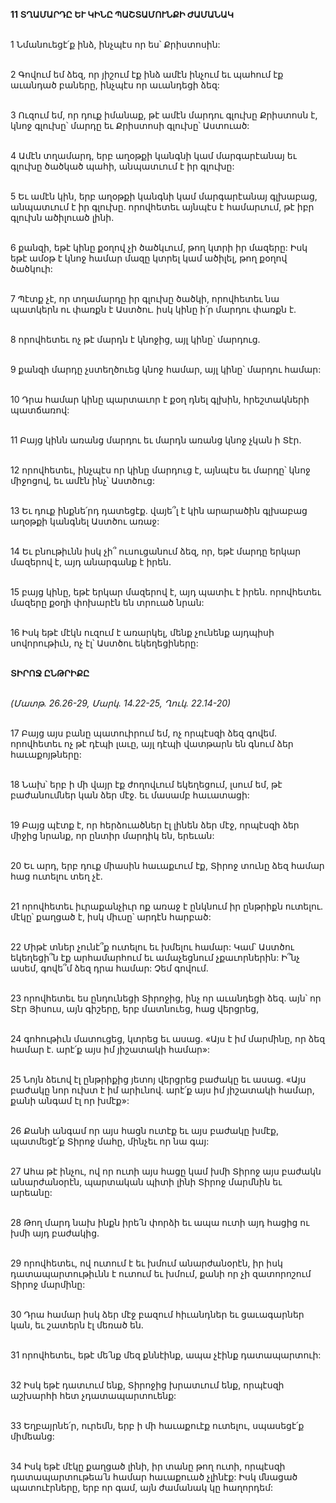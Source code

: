 **11 ՏՂԱՄԱՐԴԸ ԵՒ ԿԻՆԸ ՊԱՇՏԱՄՈՒՆՔԻ ԺԱՄԱՆԱԿ**

\
1 Նմանուեցէ՛ք ինձ, ինչպէս որ ես՝ Քրիստոսին:

\
2 Գովում եմ ձեզ, որ յիշում էք ինձ ամէն ինչում եւ պահում էք աւանդած բաները, ինչպէս որ աւանդեցի ձեզ:

\
3 Ուզում եմ, որ դուք իմանաք, թէ ամէն մարդու գլուխը Քրիստոսն է, կնոջ գլուխը՝ մարդը եւ Քրիստոսի գլուխը՝ Աստուած:

\
4 Ամէն տղամարդ, երբ աղօթքի կանգնի կամ մարգարէանայ եւ գլուխը ծածկած պահի, անպատւում է իր գլուխը:

\
5 Եւ ամէն կին, երբ աղօթքի կանգնի կամ մարգարէանայ գլխաբաց, անպատւում է իր գլուխը. որովհետեւ այնպէս է համարւում, թէ իբր գլուխն ածիլուած լինի.

\
6 քանզի, եթէ կինը քօղով չի ծածկւում, թող կտրի իր մազերը: Իսկ եթէ ամօթ է կնոջ համար մազը կտրել կամ ածիլել, թող քօղով ծածկուի:

\
7 Պէտք չէ, որ տղամարդը իր գլուխը ծածկի, որովհետեւ նա պատկերն ու փառքն է Աստծու. իսկ կինը ի՛ր մարդու փառքն է.

\
8 որովհետեւ ոչ թէ մարդն է կնոջից, այլ կինը՝ մարդուց.

\
9 քանզի մարդը չստեղծուեց կնոջ համար, այլ կինը՝ մարդու համար:

\
10 Դրա համար կինը պարտաւոր է քօղ դնել գլխին, հրեշտակների պատճառով:

\
11 Բայց կինն առանց մարդու եւ մարդն առանց կնոջ չկան ի Տէր.

\
12 որովհետեւ, ինչպէս որ կինը մարդուց է, այնպէս եւ մարդը՝ կնոջ միջոցով, եւ ամէն ինչ՝ Աստծուց:

\
13 Եւ դուք ինքնե՛րդ դատեցէք. վայե՞լ է կին արարածին գլխաբաց աղօթքի կանգնել Աստծու առաջ:

\
14 Եւ բնութիւնն իսկ չի՞ ուսուցանում ձեզ, որ, եթէ մարդը երկար մազերով է, այդ անարգանք է իրեն.

\
15 բայց կինը, եթէ երկար մազերով է, այդ պատիւ է իրեն. որովհետեւ մազերը քօղի փոխարէն են տրուած նրան:

\
16 Իսկ եթէ մէկն ուզում է առարկել, մենք չունենք այդպիսի սովորութիւն, ոչ էլ՝ Աստծու եկեղեցիները:

\
**ՏԻՐՈՋ ԸՆԹՐԻՔԸ**

\
_(Մատթ. 26.26-29, Մարկ. 14.22-25, Ղուկ. 22.14-20)_

\
17 Բայց այս բանը պատուիրում եմ, ոչ որպէսզի ձեզ գովեմ. որովհետեւ ոչ թէ դէպի լաւը, այլ դէպի վատթարն են գնում ձեր հաւաքոյթները:

\
18 Նախ՝ երբ ի մի վայր էք ժողովւում եկեղեցում, լսում եմ, թէ բաժանումներ կան ձեր մէջ. եւ մասամբ հաւատացի:

\
19 Բայց պէտք է, որ հերձուածներ էլ լինեն ձեր մէջ, որպէսզի ձեր միջից նրանք, որ ընտիր մարդիկ են, երեւան:

\
20 Եւ արդ, երբ դուք միասին հաւաքւում էք, Տիրոջ տունը ձեզ համար հաց ուտելու տեղ չէ.

\
21 որովհետեւ իւրաքանչիւր ոք առաջ է ընկնում իր ընթրիքն ուտելու. մէկը՝ քաղցած է, իսկ միւսը՝ արդէն հարբած:

\
22 Միթէ տներ չունէ՞ք ուտելու եւ խմելու համար: Կամ՝ Աստծու եկեղեցի՞ն էք արհամարհում եւ ամաչեցնում չքաւորներին: Ի՞նչ ասեմ, գովե՞մ ձեզ դրա համար: Չեմ գովում.

\
23 որովհետեւ ես ընդունեցի Տիրոջից, ինչ որ աւանդեցի ձեզ. այն՝ որ Տէր Յիսուս, այն գիշերը, երբ մատնուեց, հաց վերցրեց,

\
24 գոհութիւն մատուցեց, կտրեց եւ ասաց. «Այս է իմ մարմինը, որ ձեզ համար է. արէ՛ք այս իմ յիշատակի համար»:

\
25 Նոյն ձեւով էլ ընթրիքից յետոյ վերցրեց բաժակը եւ ասաց. «Այս բաժակը նոր ուխտ է իմ արիւնով. արէ՛ք այս իմ յիշատակի համար, քանի անգամ էլ որ խմէք»:

\
26 Քանի անգամ որ այս հացն ուտէք եւ այս բաժակը խմէք, պատմեցէ՛ք Տիրոջ մահը, մինչեւ որ նա գայ:

\
27 Ահա թէ ինչու, ով որ ուտի այս հացը կամ խմի Տիրոջ այս բաժակն անարժանօրէն, պարտական պիտի լինի Տիրոջ մարմնին եւ արեանը:

\
28 Թող մարդ նախ ինքն իրե՛ն փորձի եւ ապա ուտի այդ հացից ու խմի այդ բաժակից.

\
29 որովհետեւ, ով ուտում է եւ խմում անարժանօրէն, իր իսկ դատապարտութիւնն է ուտում եւ խմում, քանի որ չի զատորոշում Տիրոջ մարմինը:

\
30 Դրա համար իսկ ձեր մէջ բազում հիւանդներ եւ ցաւագարներ կան, եւ շատերն էլ մեռած են.

\
31 որովհետեւ, եթէ մե՛նք մեզ քննէինք, ապա չէինք դատապարտուի:

\
32 Իսկ եթէ դատւում ենք, Տիրոջից խրատւում ենք, որպէսզի աշխարհի հետ չդատապարտուենք:

\
33 Եղբայրնե՛ր, ուրեմն, երբ ի մի հաւաքուէք ուտելու, սպասեցէ՛ք միմեանց:

\
34 Իսկ եթէ մէկը քաղցած լինի, իր տանը թող ուտի, որպէսզի դատապարտութեա՛ն համար հաւաքուած չլինէք: Իսկ մնացած պատուէրները, երբ որ գամ, այն ժամանակ կը հաղորդեմ:
